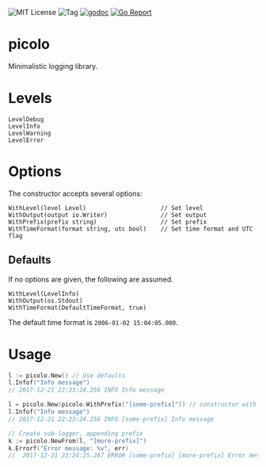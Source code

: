 ![MIT License](https://img.shields.io/badge/license-MIT-blue.svg)
![Tag](https://img.shields.io/github/tag/peakgames/picolo.svg)
[![godoc](https://img.shields.io/badge/godoc-reference-blue.svg)](https://godoc.org/github.com/peakgames/picolo)
[![Go Report](https://goreportcard.com/badge/github.com/peakgames/picolo)](https://goreportcard.com/report/github.com/peakgames/picolo)

# picolo

Minimalistic logging library.

# Levels

	LevelDebug
	LevelInfo
	LevelWarning
	LevelError

# Options

The constructor accepts several options:

    WithLevel(level Level)                     // Set level
    WithOutput(output io.Writer)               // Set output
    WithPrefix(prefix string)                  // Set prefix
    WithTimeFormat(format string, utc bool)    // Set time format and UTC flag

## Defaults

If no options are given, the following are assumed.

    WithLevel(LevelInfo)
    WithOutput(os.Stdout)
    WithTimeFormat(DefaultTimeFormat, true)

The default time format is `2006-01-02 15:04:05.000`.

# Usage

```go
l := picolo.New() // Use defaults
l.Infof("Info message")
// 2017-12-21 22:23:24.256 INFO Info message

l = picolo.New(picolo.WithPrefix("[some-prefix]")) // constructor with optional prefix
l.Infof("Info message")
// 2017-12-21 22:23:24.256 INFO [some-prefix] Info message

// Create sub-logger, appending prefix
k := picolo.NewFrom(l, "[more-prefix]")
k.Errorf("Error message: %v", err)
//  2017-12-21 23:24:25.267 ERROR [some-prefix] [more-prefix] Error message: No such file or directory
```
